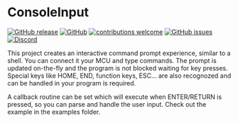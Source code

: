 # ConsoleInput

[![GitHub release](https://img.shields.io/github/release/fvanroie/ConsoleInput.svg)](https://github.com/fvanroie/ConsoleInput/releases)
[![GitHub](https://img.shields.io/github/license/mashape/apistatus.svg)](https://github.com/fvanroie/ConsoleInput/blob/master/LICENSE)
[![contributions welcome](https://img.shields.io/badge/contributions-welcome-brightgreen.svg?style=flat)](#Contributing)
[![GitHub issues](https://img.shields.io/github/issues/fvanroie/ConsoleInput.svg)](http://github.com/fvanroie/ConsoleInput/issues)
[![Discord](https://img.shields.io/discord/538814618106331137?color=%237289DA&label=support&logo=discord&logoColor=white)][1]

This project creates an interactive command prompt experience, similar to a shell. You can connect it your MCU and type commands.
The prompt is updated on-the-fly and the program is not blocked waiting for key presses. Special keys like HOME, END, function keys, ESC...
are also recognozed and can be handled in your program is required.

A callback routine can be set which will execute when ENTER/RETURN is pressed, so you can parse and handle the user input.
Check out the example in the examples folder.

[1]: https://discord.gg/VCWyuhF
